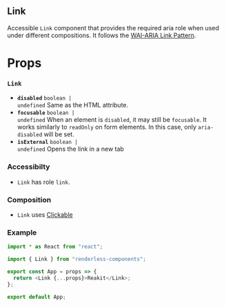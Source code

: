 ## Link

Accessible `Link` component that provides the required aria role when used under
different compositions. It follows the
[WAI-ARIA Link Pattern](https://www.w3.org/TR/wai-aria-practices-1.2/#link).

# Props

<!-- Automatically generated -->

### `Link`

- **`disabled`** <code>boolean | undefined</code> Same as the HTML attribute.
- **`focusable`** <code>boolean | undefined</code> When an element is
  `disabled`, it may still be `focusable`. It works similarly to `readOnly` on
  form elements. In this case, only `aria-disabled` will be set.
- **`isExternal`** <code>boolean | undefined</code> Opens the link in a new tab

### Accessibilty

- `Link` has role `link`.

### Composition

- `Link` uses
  [Clickable](https://github.com/reakit/reakit/blob/master/docs/clickable)

### Example

```js
import * as React from "react";

import { Link } from "renderless-components";

export const App = props => {
  return <Link {...props}>Reakit</Link>;
};

export default App;
```
